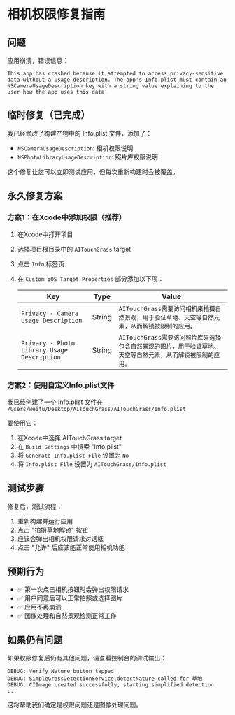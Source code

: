 # 相机权限修复指南

## 问题
应用崩溃，错误信息：
```
This app has crashed because it attempted to access privacy-sensitive data without a usage description. The app's Info.plist must contain an NSCameraUsageDescription key with a string value explaining to the user how the app uses this data.
```

## 临时修复（已完成）
我已经修改了构建产物中的 Info.plist 文件，添加了：
- `NSCameraUsageDescription`: 相机权限说明
- `NSPhotoLibraryUsageDescription`: 照片库权限说明

这个修复让您可以立即测试应用，但每次重新构建时会被覆盖。

## 永久修复方案

### 方案1：在Xcode中添加权限（推荐）

1. 在Xcode中打开项目
2. 选择项目根目录中的 `AITouchGrass` target
3. 点击 `Info` 标签页
4. 在 `Custom iOS Target Properties` 部分添加以下项：

   | Key | Type | Value |
   |-----|------|-------|
   | `Privacy - Camera Usage Description` | String | `AITouchGrass需要访问相机来拍摄自然景观，用于验证草地、天空等自然元素，从而解锁被限制的应用。` |
   | `Privacy - Photo Library Usage Description` | String | `AITouchGrass需要访问照片库来选择包含自然景观的图片，用于验证草地、天空等自然元素，从而解锁被限制的应用。` |

### 方案2：使用自定义Info.plist文件

我已经创建了一个 Info.plist 文件在 `/Users/weifu/Desktop/AITouchGrass/AITouchGrass/Info.plist`

要使用它：
1. 在Xcode中选择 AITouchGrass target
2. 在 `Build Settings` 中搜索 "Info.plist"
3. 将 `Generate Info.plist File` 设置为 `No`
4. 将 `Info.plist File` 设置为 `AITouchGrass/Info.plist`

## 测试步骤

修复后，测试流程：
1. 重新构建并运行应用
2. 点击 "拍摄草地解锁" 按钮
3. 应该会弹出相机权限请求对话框
4. 点击 "允许" 后应该能正常使用相机功能

## 预期行为

- ✅ 第一次点击相机按钮时会弹出权限请求
- ✅ 用户同意后可以正常拍照或选择图片
- ✅ 应用不再崩溃
- ✅ 图像处理和自然景观检测正常工作

## 如果仍有问题

如果权限修复后仍有其他问题，请查看控制台的调试输出：
```
DEBUG: Verify Nature button tapped
DEBUG: SimpleGrassDetectionService.detectNature called for 草地
DEBUG: CIImage created successfully, starting simplified detection
...
```

这将帮助我们确定是权限问题还是图像处理问题。